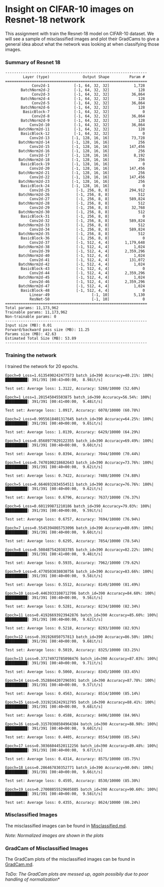 
# Insight on CIFAR-10 images on Resnet-18 network

This assignment with train the Resnet-18 model on CIFAR-10 dataset. We will see a sample of misclassified images and plot their GradCams to give a general idea about what the network was looking at when classifying those images.

### Summary of Resnet 18

    ----------------------------------------------------------------
            Layer (type)               Output Shape         Param #
    ================================================================
                Conv2d-1           [-1, 64, 32, 32]           1,728
           BatchNorm2d-2           [-1, 64, 32, 32]             128
                Conv2d-3           [-1, 64, 32, 32]          36,864
           BatchNorm2d-4           [-1, 64, 32, 32]             128
                Conv2d-5           [-1, 64, 32, 32]          36,864
           BatchNorm2d-6           [-1, 64, 32, 32]             128
            BasicBlock-7           [-1, 64, 32, 32]               0
                Conv2d-8           [-1, 64, 32, 32]          36,864
           BatchNorm2d-9           [-1, 64, 32, 32]             128
               Conv2d-10           [-1, 64, 32, 32]          36,864
          BatchNorm2d-11           [-1, 64, 32, 32]             128
           BasicBlock-12           [-1, 64, 32, 32]               0
               Conv2d-13          [-1, 128, 16, 16]          73,728
          BatchNorm2d-14          [-1, 128, 16, 16]             256
               Conv2d-15          [-1, 128, 16, 16]         147,456
          BatchNorm2d-16          [-1, 128, 16, 16]             256
               Conv2d-17          [-1, 128, 16, 16]           8,192
          BatchNorm2d-18          [-1, 128, 16, 16]             256
           BasicBlock-19          [-1, 128, 16, 16]               0
               Conv2d-20          [-1, 128, 16, 16]         147,456
          BatchNorm2d-21          [-1, 128, 16, 16]             256
               Conv2d-22          [-1, 128, 16, 16]         147,456
          BatchNorm2d-23          [-1, 128, 16, 16]             256
           BasicBlock-24          [-1, 128, 16, 16]               0
               Conv2d-25            [-1, 256, 8, 8]         294,912
          BatchNorm2d-26            [-1, 256, 8, 8]             512
               Conv2d-27            [-1, 256, 8, 8]         589,824
          BatchNorm2d-28            [-1, 256, 8, 8]             512
               Conv2d-29            [-1, 256, 8, 8]          32,768
          BatchNorm2d-30            [-1, 256, 8, 8]             512
           BasicBlock-31            [-1, 256, 8, 8]               0
               Conv2d-32            [-1, 256, 8, 8]         589,824
          BatchNorm2d-33            [-1, 256, 8, 8]             512
               Conv2d-34            [-1, 256, 8, 8]         589,824
          BatchNorm2d-35            [-1, 256, 8, 8]             512
           BasicBlock-36            [-1, 256, 8, 8]               0
               Conv2d-37            [-1, 512, 4, 4]       1,179,648
          BatchNorm2d-38            [-1, 512, 4, 4]           1,024
               Conv2d-39            [-1, 512, 4, 4]       2,359,296
          BatchNorm2d-40            [-1, 512, 4, 4]           1,024
               Conv2d-41            [-1, 512, 4, 4]         131,072
          BatchNorm2d-42            [-1, 512, 4, 4]           1,024
           BasicBlock-43            [-1, 512, 4, 4]               0
               Conv2d-44            [-1, 512, 4, 4]       2,359,296
          BatchNorm2d-45            [-1, 512, 4, 4]           1,024
               Conv2d-46            [-1, 512, 4, 4]       2,359,296
          BatchNorm2d-47            [-1, 512, 4, 4]           1,024
           BasicBlock-48            [-1, 512, 4, 4]               0
               Linear-49                   [-1, 10]           5,130
               ResNet-50                   [-1, 10]               0
    ================================================================
    Total params: 11,173,962
    Trainable params: 11,173,962
    Non-trainable params: 0
    ----------------------------------------------------------------
    Input size (MB): 0.01
    Forward/backward pass size (MB): 11.25
    Params size (MB): 42.63
    Estimated Total Size (MB): 53.89
    ----------------------------------------------------------------
    
    
### Training the network

I trained the network for 20 epochs.

    Epoch=0 Loss=1.6135490242477573 batch_id=390 Accuracy=40.21%: 100%|██████████| 391/391 [00:43<00:00,  8.98it/s]

    Test set: Average loss: 1.3122, Accuracy: 5260/10000 (52.60%)

    Epoch=1 Loss=1.201545045503875 batch_id=390 Accuracy=56.54%: 100%|██████████| 391/391 [00:41<00:00,  9.48it/s]

    Test set: Average loss: 1.0917, Accuracy: 6078/10000 (60.78%)

    Epoch=2 Loss=0.9955618401317645 batch_id=390 Accuracy=64.25%: 100%|██████████| 391/391 [00:40<00:00,  9.65it/s]

    Test set: Average loss: 1.0139, Accuracy: 6429/10000 (64.29%)

    Epoch=3 Loss=0.8568977029122355 batch_id=390 Accuracy=69.49%: 100%|██████████| 391/391 [00:40<00:00,  9.60it/s]

    Test set: Average loss: 0.8394, Accuracy: 7044/10000 (70.44%)

    Epoch=4 Loss=0.7470100218682643 batch_id=390 Accuracy=73.76%: 100%|██████████| 391/391 [00:40<00:00,  9.62it/s]

    Test set: Average loss: 0.7422, Accuracy: 7488/10000 (74.88%)

    Epoch=5 Loss=0.6646932834554511 batch_id=390 Accuracy=76.76%: 100%|██████████| 391/391 [00:40<00:00,  9.62it/s]

    Test set: Average loss: 0.6796, Accuracy: 7637/10000 (76.37%)

    Epoch=6 Loss=0.601199871210186 batch_id=390 Accuracy=79.03%: 100%|██████████| 391/391 [00:40<00:00,  9.59it/s]

    Test set: Average loss: 0.6757, Accuracy: 7694/10000 (76.94%)

    Epoch=7 Loss=0.5545394865753096 batch_id=390 Accuracy=80.69%: 100%|██████████| 391/391 [00:40<00:00,  9.60it/s]

    Test set: Average loss: 0.6295, Accuracy: 7854/10000 (78.54%)

    Epoch=8 Loss=0.5084875420383785 batch_id=390 Accuracy=82.22%: 100%|██████████| 391/391 [00:41<00:00,  9.48it/s]

    Test set: Average loss: 0.5935, Accuracy: 7962/10000 (79.62%)

    Epoch=9 Loss=0.4770503038030756 batch_id=390 Accuracy=83.66%: 100%|██████████| 391/391 [00:40<00:00,  9.58it/s]

    Test set: Average loss: 0.5512, Accuracy: 8149/10000 (81.49%)

    Epoch=10 Loss=0.4463933108712706 batch_id=390 Accuracy=84.60%: 100%|██████████| 391/391 [00:40<00:00,  9.56it/s]

    Test set: Average loss: 0.5281, Accuracy: 8234/10000 (82.34%)

    Epoch=11 Loss=0.41926693923942876 batch_id=390 Accuracy=85.60%: 100%|██████████| 391/391 [00:40<00:00,  9.62it/s]

    Test set: Average loss: 0.5218, Accuracy: 8293/10000 (82.93%)

    Epoch=12 Loss=0.391926050757813 batch_id=390 Accuracy=86.50%: 100%|██████████| 391/391 [00:40<00:00,  9.68it/s]

    Test set: Average loss: 0.5019, Accuracy: 8325/10000 (83.25%)

    Epoch=13 Loss=0.37174972785098476 batch_id=390 Accuracy=87.03%: 100%|██████████| 391/391 [00:40<00:00,  9.71it/s]

    Test set: Average loss: 0.5060, Accuracy: 8345/10000 (83.45%)

    Epoch=14 Loss=0.3528844207296591 batch_id=390 Accuracy=87.78%: 100%|██████████| 391/391 [00:40<00:00,  9.57it/s]

    Test set: Average loss: 0.4563, Accuracy: 8514/10000 (85.14%)

    Epoch=15 Loss=0.3319216242912785 batch_id=390 Accuracy=88.41%: 100%|██████████| 391/391 [00:40<00:00,  9.68it/s]

    Test set: Average loss: 0.4588, Accuracy: 8496/10000 (84.96%)

    Epoch=16 Loss=0.31570308504964384 batch_id=390 Accuracy=88.98%: 100%|██████████| 391/391 [00:40<00:00,  9.60it/s]

    Test set: Average loss: 0.4405, Accuracy: 8554/10000 (85.54%)

    Epoch=17 Loss=0.30366044520112256 batch_id=390 Accuracy=89.48%: 100%|██████████| 391/391 [00:40<00:00,  9.67it/s]

    Test set: Average loss: 0.4314, Accuracy: 8575/10000 (85.75%)

    Epoch=18 Loss=0.286467830352771 batch_id=390 Accuracy=90.04%: 100%|██████████| 391/391 [00:40<00:00,  9.66it/s]

    Test set: Average loss: 0.4595, Accuracy: 8530/10000 (85.30%)

    Epoch=19 Loss=0.27008855529605885 batch_id=390 Accuracy=90.60%: 100%|██████████| 391/391 [00:40<00:00,  9.58it/s]

    Test set: Average loss: 0.4355, Accuracy: 8624/10000 (86.24%)
    
    
### Misclassified Images

The misclassified images can be found in [Misclassified.md](https://github.com/ajinkyakhadilkar/EVA-8/blob/main/Assignment7/Misclassified.md).

*Note: Normalized images are shown in the plots*

### GradCam of Misclassified Images

The GradCam plots of the misclassified images can be found in [GradCam.md](https://github.com/ajinkyakhadilkar/EVA-8/blob/main/Assignment7/GradCam.md).

*ToDo: The GradCam plots are messed up, again possibily due to poor handling of normalization**
